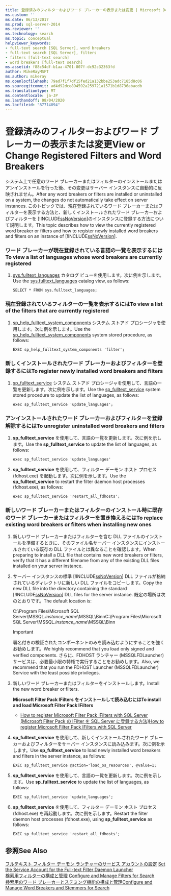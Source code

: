 ```yaml
---
title: 登録済みのフィルターおよびワード ブレーカーの表示または変更 | Microsoft Docs
ms.custom: ''
ms.date: 06/13/2017
ms.prod: sql-server-2014
ms.reviewer: ''
ms.technology: search
ms.topic: conceptual
helpviewer_keywords:
- full-text search [SQL Server], word breakers
- full-text search [SQL Server], filters
- filters [full-text search]
- word breakers [full-text search]
ms.assetid: f88c54df-b1aa-4701-807f-dc92c32363fd
author: MikeRayMSFT
ms.author: mikeray
ms.openlocfilehash: 79ad7f1f7df15fed21a132bbe253adc7185d8c06
ms.sourcegitcommit: ad4d92dce894592a259721a1571b1d8736abacdb
ms.translationtype: MT
ms.contentlocale: ja-JP
ms.lasthandoff: 08/04/2020
ms.locfileid: "87714094"
---
```

# <a name="view-or-change-registered-filters-and-word-breakers"></a><span data-ttu-id="d4ab3-102">登録済みのフィルターおよびワード ブレーカーの表示または変更</span><span class="sxs-lookup"><span data-stu-id="d4ab3-102">View or Change Registered Filters and Word Breakers</span></span>
  <span data-ttu-id="d4ab3-103">システム上で任意のワード ブレーカーまたはフィルターのインストールまたはアンインストールを行った後、その変更はサーバー インスタンスに自動的に反映されません。</span><span class="sxs-lookup"><span data-stu-id="d4ab3-103">After any word breakers or filters are installed or uninstalled on a system, the changes do not automatically take effect on server instances.</span></span> <span data-ttu-id="d4ab3-104">このトピックでは、現在登録されているワード ブレーカーまたはフィルターを表示する方法と、新しくインストールされたワード ブレーカーおよびフィルターを [!INCLUDE[ssNoVersion](../../includes/ssnoversion-md.md)]のインスタンスに登録する方法について説明します。</span><span class="sxs-lookup"><span data-stu-id="d4ab3-104">This topic describes how to view the currently registered word breaker or filters and how to register newly installed word breakers and filters on an instance of [!INCLUDE[ssNoVersion](../../includes/ssnoversion-md.md)].</span></span>  
  
### <a name="to-view-a-list-of-languages-whose-word-breakers-are-currently-registered"></a><span data-ttu-id="d4ab3-105">ワード ブレーカーが現在登録されている言語の一覧を表示するには</span><span class="sxs-lookup"><span data-stu-id="d4ab3-105">To view a list of languages whose word breakers are currently registered</span></span>  
  
1.  <span data-ttu-id="d4ab3-106">[sys.fulltext_languages](/sql/relational-databases/system-catalog-views/sys-fulltext-languages-transact-sql) カタログ ビューを使用します。次に例を示します。</span><span class="sxs-lookup"><span data-stu-id="d4ab3-106">Use the [sys.fulltext_languages](/sql/relational-databases/system-catalog-views/sys-fulltext-languages-transact-sql) catalog view, as follows:</span></span>  
  
    ```  
    SELECT * FROM sys.fulltext_languages;   
    ```  
  
### <a name="to-view-a-list-of-the-filters-that-are-currently-registered"></a><span data-ttu-id="d4ab3-107">現在登録されているフィルターの一覧を表示するには</span><span class="sxs-lookup"><span data-stu-id="d4ab3-107">To view a list of the filters that are currently registered</span></span>  
  
1.  <span data-ttu-id="d4ab3-108">[sp_help_fulltext_system_components](/sql/relational-databases/system-stored-procedures/sp-help-fulltext-system-components-transact-sql) システム ストアド プロシージャを使用します。次に例を示します。</span><span class="sxs-lookup"><span data-stu-id="d4ab3-108">Use the [sp_help_fulltext_system_components](/sql/relational-databases/system-stored-procedures/sp-help-fulltext-system-components-transact-sql) system stored procedure, as follows:</span></span>  
  
    ```  
    EXEC sp_help_fulltext_system_components 'filter';    
    ```  
  
### <a name="to-register-newly-installed-word-breakers-and-filters"></a><span data-ttu-id="d4ab3-109">新しくインストールされたワード ブレーカーおよびフィルターを登録するには</span><span class="sxs-lookup"><span data-stu-id="d4ab3-109">To register newly installed word breakers and filters</span></span>  
  
1.  <span data-ttu-id="d4ab3-110">[sp_fulltext_service](/sql/relational-databases/system-stored-procedures/sp-fulltext-service-transact-sql) システム ストアド プロシージャを使用して、言語の一覧を更新します。次に例を示します。</span><span class="sxs-lookup"><span data-stu-id="d4ab3-110">Use the [sp_fulltext_service](/sql/relational-databases/system-stored-procedures/sp-fulltext-service-transact-sql) system stored procedure to update the list of languages, as follows:</span></span>  
  
    ```  
    exec sp_fulltext_service 'update_languages';   
    ```  
  
### <a name="to-unregister-uninstalled-word-breakers-and-filters"></a><span data-ttu-id="d4ab3-111">アンインストールされたワード ブレーカーおよびフィルターを登録解除するには</span><span class="sxs-lookup"><span data-stu-id="d4ab3-111">To unregister uninstalled word breakers and filters</span></span>  
  
1.  <span data-ttu-id="d4ab3-112">**sp_fulltext_service** を使用して、言語の一覧を更新します。次に例を示します。</span><span class="sxs-lookup"><span data-stu-id="d4ab3-112">Use the **sp_fulltext_service** to update the list of languages, as follows:</span></span>  
  
    ```  
    exec sp_fulltext_service 'update_languages'  
    ```  
  
2.  <span data-ttu-id="d4ab3-113">**sp_fulltext_service** を使用して、フィルター デーモン ホスト プロセス (fdhost.exe) を起動します。次に例を示します。</span><span class="sxs-lookup"><span data-stu-id="d4ab3-113">Use the **sp_fulltext_service** to restart the filter daemon host processes (fdhost.exe), as follows:</span></span>  
  
    ```  
    exec sp_fulltext_service 'restart_all_fdhosts';  
    ```  
  
### <a name="to-replace-existing-word-breakers-or-filters-when-installing-new-ones"></a><span data-ttu-id="d4ab3-114">新しいワード ブレーカーまたはフィルターのインストール時に既存のワード ブレーカーまたはフィルターを置き換えるには</span><span class="sxs-lookup"><span data-stu-id="d4ab3-114">To replace existing word breakers or filters when installing new ones</span></span>  
  
1.  <span data-ttu-id="d4ab3-115">新しいワード ブレーカーまたはフィルターを含む DLL ファイルのインストールを準備するときに、そのファイル名サーバー インスタンスにインストールされている既存の DLL ファイルとは異なることを確認します。</span><span class="sxs-lookup"><span data-stu-id="d4ab3-115">When preparing to install a DLL file that contains new word breakers or filters, verify that it has a different filename from any of the existing DLL files installed on your server instance.</span></span>  
  
2.  <span data-ttu-id="d4ab3-116">サーバー インスタンスの標準 [!INCLUDE[ssNoVersion](../../includes/ssnoversion-md.md)] DLL ファイルが格納されているディレクトリに新しい DLL ファイルをコピーします。</span><span class="sxs-lookup"><span data-stu-id="d4ab3-116">Copy the new DLL file into the directory containing the standard [!INCLUDE[ssNoVersion](../../includes/ssnoversion-md.md)] DLL files for the server instance.</span></span> <span data-ttu-id="d4ab3-117">既定の場所は次のとおりです。</span><span class="sxs-lookup"><span data-stu-id="d4ab3-117">The default location is:</span></span>  
  
     <span data-ttu-id="d4ab3-118">C:\Program Files\Microsoft SQL Server\MSSQL.*instance_name*\MSSQL\Binn</span><span class="sxs-lookup"><span data-stu-id="d4ab3-118">C:\Program Files\Microsoft SQL Server\MSSQL.*instance_name*\MSSQL\Binn</span></span>  
  
    > [!IMPORTANT]  
    >  <span data-ttu-id="d4ab3-119">署名付きの検証されたコンポーネントのみを読み込むようにすることを強くお勧めします。</span><span class="sxs-lookup"><span data-stu-id="d4ab3-119">We highly recommend that you load only signed and verified components.</span></span> <span data-ttu-id="d4ab3-120">さらに、FDHOST ランチャー (MSSQLFDLauncher) サービスは、必要最小限の特権で実行することをお勧めします。</span><span class="sxs-lookup"><span data-stu-id="d4ab3-120">Also, we recommend that you run the FDHOST Launcher (MSSQLFDLauncher) Service with the least possible privileges.</span></span>  
  
3.  <span data-ttu-id="d4ab3-121">新しいワード ブレーカーまたはフィルターをインストールします。</span><span class="sxs-lookup"><span data-stu-id="d4ab3-121">Install the new word breaker or filters.</span></span>  
  
     <span data-ttu-id="d4ab3-122">**Microsoft Filter Pack IFilters をインストールして読み込むには**</span><span class="sxs-lookup"><span data-stu-id="d4ab3-122">**To install and load Microsoft Filter Pack IFilters**</span></span>  
  
    -   [<span data-ttu-id="d4ab3-123">How to register Microsoft Filter Pack IFilters with SQL Server (Microsoft Filter Pack の IFilter を SQL Server に登録する方法)</span><span class="sxs-lookup"><span data-stu-id="d4ab3-123">How to register Microsoft Filter Pack IFilters with SQL Server</span></span>](https://go.microsoft.com/fwlink/?LinkId=130439)  
  
4.  <span data-ttu-id="d4ab3-124">**sp_fulltext_service** を使用して、新しくインストールされたワード ブレーカーおよびフィルターをサーバー インスタンスに読み込みます。次に例を示します。</span><span class="sxs-lookup"><span data-stu-id="d4ab3-124">Use **sp_fulltext_service** to load newly installed word breakers and filters in the server instance, as follows:</span></span>  
  
    ```  
    EXEC sp_fulltext_service @action='load_os_resources', @value=1;  
    ```  
  
5.  <span data-ttu-id="d4ab3-125">**sp_fulltext_service** を使用して、言語の一覧を更新します。次に例を示します。</span><span class="sxs-lookup"><span data-stu-id="d4ab3-125">Use **sp_fulltext_service** to update the list of languages, as follows:</span></span>  
  
    ```  
    EXEC sp_fulltext_service 'update_languages';  
    ```  
  
6.  <span data-ttu-id="d4ab3-126">**sp_fulltext_service** を使用して、フィルター デーモン ホスト プロセス (fdhost.exe) を再起動します。次に例を示します。</span><span class="sxs-lookup"><span data-stu-id="d4ab3-126">Restart the filter daemon host processes (fdhost.exe), using **sp_fulltext_service** as follows:</span></span>  
  
    ```  
    EXEC sp_fulltext_service 'restart_all_fdhosts';   
    ```  
  
## <a name="see-also"></a><span data-ttu-id="d4ab3-127">参照</span><span class="sxs-lookup"><span data-stu-id="d4ab3-127">See Also</span></span>  
 <span data-ttu-id="d4ab3-128">[フルテキスト フィルター デーモン ランチャーのサービス アカウントの設定](set-the-service-account-for-the-full-text-filter-daemon-launcher.md) </span><span class="sxs-lookup"><span data-stu-id="d4ab3-128">[Set the Service Account for the Full-text Filter Daemon Launcher](set-the-service-account-for-the-full-text-filter-daemon-launcher.md) </span></span>  
 <span data-ttu-id="d4ab3-129">[検索用フィルターの構成と管理](configure-and-manage-filters-for-search.md) </span><span class="sxs-lookup"><span data-stu-id="d4ab3-129">[Configure and Manage Filters for Search](configure-and-manage-filters-for-search.md) </span></span>  
 [<span data-ttu-id="d4ab3-130">検索用のワード ブレーカーとステミング機能の構成と管理</span><span class="sxs-lookup"><span data-stu-id="d4ab3-130">Configure and Manage Word Breakers and Stemmers for Search</span></span>](configure-and-manage-word-breakers-and-stemmers-for-search.md)  
  
  
